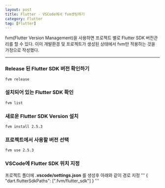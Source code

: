 ```yaml
---
layout: post
title: Flutter - VSCode에서 fvm셋팅하기
category: Flutter
tag: [Flutter]
---
```


fvm(Flutter Version Management)을 사용하면 프로젝트 별로 Flutter SDK 버전관리를 할 수 있다. 이미 개발환경 및 프로젝트가 생성된 상태에서 fvm만 적용하는 것을 가정으로 작성했다.

***

### Release 된 Flutter SDK 버전 확인하기
```
fvm release
```

### 설치되어 있는 Flutter SDK 확인
```
fvm list
```

### 새로운 Flutter SDK Version 설치
```
fvm install 2.5.3
```

### 프로젝트에서 사용할 버전 선택
```
fvm use 2.5.3
```

### VSCode에 Flutter SDK 위치 지정
프로젝트 폴더에 **.vscode/settings.json** 를 생성후 아래와 같이 경로 지정
'''
{
  "dart.flutterSdkPaths": [".fvm/flutter_sdk"]
}
'''